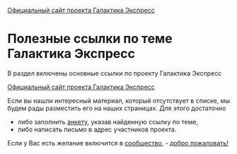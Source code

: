 [Официальный сайт проекта Галактика Экспресс](http://galaktika-express.ru/)

# Полезные ссылки по теме Галактика Экспресс #

В раздел включены основные ссылки по проекту Галактика Экспресс

[Официальный сайт проекта Галактика Экспресс](http://galaktika-express.ru/)

Если вы нашли интересный материал, который отсутствует в списке, мы будем рады разместить его на наших страницах. Для этого достаточно

  * либо заполнить [анкету](http://galaktika-express.ru/kontakty/zadat-vopros), указав найденную ссылку по теме,
  * либо написать письмо в адрес участников проекта.

Если у Вас есть желание включится в [сообщество](Community.md), - [добро пожаловать!](Community.md)